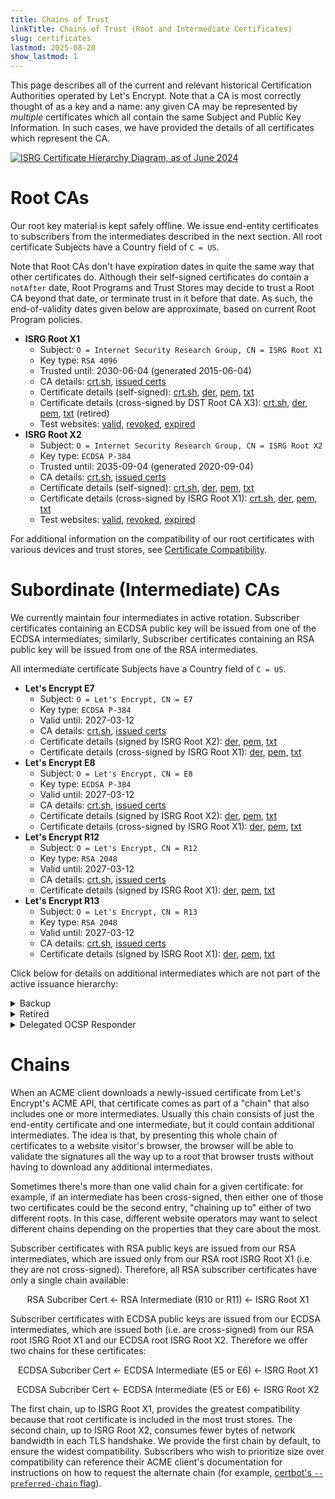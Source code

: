 ```yaml
---
title: Chains of Trust
linkTitle: Chains of Trust (Root and Intermediate Certificates)
slug: certificates
lastmod: 2025-08-20
show_lastmod: 1
---
```


This page describes all of the current and relevant historical Certification Authorities operated by Let's Encrypt. Note that a CA is most correctly thought of as a key and a name: any given CA may be represented by _multiple_ certificates which all contain the same Subject and Public Key Information. In such cases, we have provided the details of all certificates which represent the CA.

[![ISRG Certificate Hierarchy Diagram, as of June 2024](/images/isrg-hierarchy.png)](/images/isrg-hierarchy.png)

# Root CAs

Our root key material is kept safely offline. We issue end-entity certificates to subscribers from the intermediates described in the next section. All root certificate Subjects have a Country field of `C = US`.

Note that Root CAs don't have expiration dates in quite the same way that other certificates do. Although their self-signed certificates do contain a `notAfter` date, Root Programs and Trust Stores may decide to trust a Root CA beyond that date, or terminate trust in it before that date. As such, the end-of-validity dates given below are approximate, based on current Root Program policies.

* **ISRG Root X1**
  * Subject: `O = Internet Security Research Group, CN = ISRG Root X1`
  * Key type: `RSA 4096`
  * Trusted until: 2030-06-04 (generated 2015-06-04)
  * CA details: [crt.sh](https://crt.sh/?caid=7394), [issued certs](https://crt.sh/?Identity=%25&iCAID=7394)
  * Certificate details (self-signed): [crt.sh](https://crt.sh/?id=9314791), [der](/certs/isrgrootx1.der), [pem](/certs/isrgrootx1.pem), [txt](/certs/isrgrootx1.txt)
  * Certificate details (cross-signed by DST Root CA X3): [crt.sh](https://crt.sh/?id=3958242236), [der](/certs/isrg-root-x1-cross-signed.der), [pem](/certs/isrg-root-x1-cross-signed.pem), [txt](/certs/isrg-root-x1-cross-signed.txt) (retired)
  * Test websites: [valid](https://valid-isrgrootx1.letsencrypt.org/), [revoked](https://revoked-isrgrootx1.letsencrypt.org/), [expired](https://expired-isrgrootx1.letsencrypt.org/)
* **ISRG Root X2**
  * Subject: `O = Internet Security Research Group, CN = ISRG Root X2`
  * Key type: `ECDSA P-384`
  * Trusted until: 2035-09-04 (generated 2020-09-04)
  * CA details: [crt.sh](https://crt.sh/?caid=183269), [issued certs](https://crt.sh/?Identity=%25&iCAID=183269)
  * Certificate details (self-signed): [crt.sh](https://crt.sh/?id=3335562555), [der](/certs/isrg-root-x2.der), [pem](/certs/isrg-root-x2.pem), [txt](/certs/isrg-root-x2.txt)
  * Certificate details (cross-signed by ISRG Root X1): [crt.sh](https://crt.sh/?id=3334561878), [der](/certs/isrg-root-x2-cross-signed.der), [pem](/certs/isrg-root-x2-cross-signed.pem), [txt](/certs/isrg-root-x2-cross-signed.txt)
  * Test websites: [valid](https://valid-isrgrootx2.letsencrypt.org/), [revoked](https://revoked-isrgrootx2.letsencrypt.org/), [expired](https://expired-isrgrootx2.letsencrypt.org/)

For additional information on the compatibility of our root certificates with various devices and trust stores, see [Certificate Compatibility](/docs/cert-compat).

# Subordinate (Intermediate) CAs

We currently maintain four intermediates in active rotation. Subscriber certificates containing an ECDSA public key will be issued from one of the ECDSA intermediates; similarly, Subscriber certificates containing an RSA public key will be issued from one of the RSA intermediates.

All intermediate certificate Subjects have a Country field of `C = US`.

* **Let's Encrypt E7**
  * Subject: `O = Let's Encrypt, CN = E7`
  * Key type: `ECDSA P-384`
  * Valid until: 2027-03-12
  * CA details: [crt.sh](https://crt.sh/?caid=295813), [issued certs](https://crt.sh/?Identity=%25&iCAID=295813)
  * Certificate details (signed by ISRG Root X2): [der](/certs/2024/e7.der), [pem](/certs/2024/e7.pem), [txt](/certs/2024/e7.txt)
  * Certificate details (cross-signed by ISRG Root X1): [der](/certs/2024/e7-cross.der), [pem](/certs/2024/e7-cross.pem), [txt](/certs/2024/e7-cross.txt)
* **Let's Encrypt E8**
  * Subject: `O = Let's Encrypt, CN = E8`
  * Key type: `ECDSA P-384`
  * Valid until: 2027-03-12
  * CA details: [crt.sh](https://crt.sh/?caid=295809), [issued certs](https://crt.sh/?Identity=%25&iCAID=295809)
  * Certificate details (signed by ISRG Root X2): [der](/certs/2024/e8.der), [pem](/certs/2024/e8.pem), [txt](/certs/2024/e8.txt)
  * Certificate details (cross-signed by ISRG Root X1): [der](/certs/2024/e8-cross.der), [pem](/certs/2024/e8-cross.pem), [txt](/certs/2024/e8-cross.txt)
* **Let's Encrypt R12**
  * Subject: `O = Let's Encrypt, CN = R12`
  * Key type: `RSA 2048`
  * Valid until: 2027-03-12
  * CA details: [crt.sh](https://crt.sh/?caid=295816), [issued certs](https://crt.sh/?Identity=%25&iCAID=295816)
  * Certificate details (signed by ISRG Root X1): [der](/certs/2024/r12.der), [pem](/certs/2024/r12.pem), [txt](/certs/2024/r12.txt)
* **Let's Encrypt R13**
  * Subject: `O = Let's Encrypt, CN = R13`
  * Key type: `RSA 2048`
  * Valid until: 2027-03-12
  * CA details: [crt.sh](https://crt.sh/?caid=295817), [issued certs](https://crt.sh/?Identity=%25&iCAID=295817)
  * Certificate details (signed by ISRG Root X1): [der](/certs/2024/r13.der), [pem](/certs/2024/r13.pem), [txt](/certs/2024/r13.txt)

Click below for details on additional intermediates which are not part of the active issuance hierarchy:

<details>
<summary>Backup</summary>

These intermediate CAs have currently-valid certificates, but are not being issued from. We may begin issuing Subscriber certificates from them at any time, without warning.

* **Let's Encrypt E9**
  * Subject: `O = Let's Encrypt, CN = E9`
  * Key type: `ECDSA P-384`
  * Valid until: 2027-03-12
  * CA details: [crt.sh](https://crt.sh/?caid=295812), [issued certs](https://crt.sh/?Identity=%25&iCAID=295812)
  * Certificate details (signed by ISRG Root X2): [der](/certs/2024/e9.der), [pem](/certs/2024/e9.pem), [txt](/certs/2024/e9.txt)
  * Certificate details (cross-signed by ISRG Root X1): [der](/certs/2024/e9-cross.der), [pem](/certs/2024/e9-cross.pem), [txt](/certs/2024/e9-cross.txt)
* **Let's Encrypt R14**
  * Subject: `O = Let's Encrypt, CN = R14`
  * Key type: `RSA 2048`
  * Valid until: 2027-03-12
  * CA details: [crt.sh](https://crt.sh/?caid=295818), [issued certs](https://crt.sh/?Identity=%25&iCAID=295818)
  * Certificate details (signed by ISRG Root X1): [der](/certs/2024/r14.der), [pem](/certs/2024/r14.pem), [txt](/certs/2024/r14.txt)

</details>

<details>
<summary>Retired</summary>

These intermediate CAs are no longer being used to issue Subscriber certificates. Those which still have valid certificates may be producing OCSP responses and/or CRLs.

* **Let's Encrypt E1**
  * Subject: `O = Let's Encrypt, CN = E1`
  * Key type: `ECDSA P-384`
  * Valid until: 2025-09-15
  * CA details: [crt.sh](https://crt.sh/?caid=183283), [issued certs](https://crt.sh/?Identity=%25&iCAID=183283)
  * Certificate details (signed by ISRG Root X2): [crt.sh](https://crt.sh/?id=3334671964), [der](/certs/lets-encrypt-e1.der), [pem](/certs/lets-encrypt-e1.pem), [txt](/certs/lets-encrypt-e1.txt)
* **Let's Encrypt E2**
  * Subject: `O = Let's Encrypt, CN = E2`
  * Key type: `ECDSA P-384`
  * Valid until: 2025-09-15
  * CA details: [crt.sh](https://crt.sh/?caid=183284), [issued certs](https://crt.sh/?Identity=%25&iCAID=183284)
  * Certificate details (signed by ISRG Root X2): [crt.sh](https://crt.sh/?id=3334671963), [der](/certs/lets-encrypt-e2.der), [pem](/certs/lets-encrypt-e2.pem), [txt](/certs/lets-encrypt-e2.txt)
* **Let's Encrypt E5**
  * Subject: `O = Let's Encrypt, CN = E5`
  * Key type: `ECDSA P-384`
  * Valid until: 2027-03-12
  * CA details: [crt.sh](https://crt.sh/?caid=295810), [issued certs](https://crt.sh/?Identity=%25&iCAID=295810)
  * Certificate details (signed by ISRG Root X2): [der](/certs/2024/e5.der), [pem](/certs/2024/e5.pem), [txt](/certs/2024/e5.txt)
  * Certificate details (cross-signed by ISRG Root X1): [der](/certs/2024/e5-cross.der), [pem](/certs/2024/e5-cross.pem), [txt](/certs/2024/e5-cross.txt)
* **Let's Encrypt E6**
  * Subject: `O = Let's Encrypt, CN = E6`
  * Key type: `ECDSA P-384`
  * Valid until: 2027-03-12
  * CA details: [crt.sh](https://crt.sh/?caid=295819), [issued certs](https://crt.sh/?Identity=%25&iCAID=295819)
  * Certificate details (signed by ISRG Root X2): [der](/certs/2024/e6.der), [pem](/certs/2024/e6.pem), [txt](/certs/2024/e6.txt)
  * Certificate details (cross-signed by ISRG Root X1): [der](/certs/2024/e6-cross.der), [pem](/certs/2024/e6-cross.pem), [txt](/certs/2024/e6-cross.txt)
* **Let's Encrypt R3**
  * Subject: `O = Let's Encrypt, CN = R3`
  * Key type: `RSA 2048`
  * Valid until: 2025-09-15
  * CA details: [crt.sh](https://crt.sh/?caid=183267), [issued certs](https://crt.sh/?Identity=%25&iCAID=183267)
  * Certificate details (signed by ISRG Root X1): [crt.sh](https://crt.sh/?id=3334561879), [der](/certs/lets-encrypt-r3.der), [pem](/certs/lets-encrypt-r3.pem), [txt](/certs/lets-encrypt-r3.txt)
  * Certificate details (cross-signed by IdenTrust): [crt.sh](https://crt.sh/?id=3479778542), [der](/certs/lets-encrypt-r3-cross-signed.der), [pem](/certs/lets-encrypt-r3-cross-signed.pem), [txt](/certs/lets-encrypt-r3-cross-signed.txt)
* **Let's Encrypt R4**
  * Subject: `O = Let's Encrypt, CN = R4`
  * Key type: `RSA 2048`
  * Valid until: 2025-09-15
  * CA details: [crt.sh](https://crt.sh/?caid=183268), [issued certs](https://crt.sh/?Identity=%25&iCAID=183268)
  * Certificate details (signed by ISRG Root X1): [crt.sh](https://crt.sh/?id=3334561877), [der](/certs/lets-encrypt-r4.der), [pem](/certs/lets-encrypt-r4.pem), [txt](/certs/lets-encrypt-r4.txt)
  * Certificate details (cross-signed by IdenTrust): [crt.sh](https://crt.sh/?id=3479778543), [der](/certs/lets-encrypt-r4-cross-signed.der), [pem](/certs/lets-encrypt-r4-cross-signed.pem), [txt](/certs/lets-encrypt-r4-cross-signed.txt)
* **Let's Encrypt R10**
  * Subject: `O = Let's Encrypt, CN = R10`
  * Key type: `RSA 2048`
  * Valid until: 2027-03-12
  * CA details: [crt.sh](https://crt.sh/?caid=295814), [issued certs](https://crt.sh/?Identity=%25&iCAID=295814)
  * Certificate details (signed by ISRG Root X1): [der](/certs/2024/r10.der), [pem](/certs/2024/r10.pem), [txt](/certs/2024/r10.txt)
* **Let's Encrypt R11**
  * Subject: `O = Let's Encrypt, CN = R11`
  * Key type: `RSA 2048`
  * Valid until: 2027-03-12
  * CA details: [crt.sh](https://crt.sh/?caid=295815), [issued certs](https://crt.sh/?Identity=%25&iCAID=295815)
  * Certificate details (signed by ISRG Root X1): [der](/certs/2024/r11.der), [pem](/certs/2024/r11.pem), [txt](/certs/2024/r11.txt)
* **Let's Encrypt Authority X1**
  * Subject: `O = Let's Encrypt, CN = Let's Encrypt Authority X1`
  * Key type: `RSA 2048`
  * Valid until: 2020-06-04 (expired)
  * CA details: [crt.sh](https://crt.sh/?caid=7395), [issued certs](https://crt.sh/?Identity=%25&iCAID=7395)
  * Certificate details (signed by ISRG Root X1): [crt.sh](https://crt.sh/?id=9314792), [der](/certs/letsencryptauthorityx1.der), [pem](/certs/letsencryptauthorityx1.pem), [txt](/certs/letsencryptauthorityx1.txt)
  * Certificate details (cross-signed by IdenTrust): [crt.sh](https://crt.sh/?id=10235198), [der](/certs/lets-encrypt-x1-cross-signed.der), [pem](/certs/lets-encrypt-x1-cross-signed.pem), [txt](/certs/lets-encrypt-x1-cross-signed.txt)
* **Let's Encrypt Authority X2**
  * Subject: `O = Let's Encrypt, CN = Let's Encrypt Authority X2`
  * Key type: `RSA 2048`
  * Valid until: 2020-06-04 (expired)
  * CA details: [crt.sh](https://crt.sh/?caid=9745), [issued certs](https://crt.sh/?Identity=%25&iCAID=9745)
  * Certificate details (signed by ISRG Root X1): [crt.sh](https://crt.sh/?id=12721505), [der](/certs/letsencryptauthorityx2.der), [pem](/certs/letsencryptauthorityx2.pem), [txt](/certs/letsencryptauthorityx2.txt)
  * Certificate details (cross-signed by IdenTrust): [crt.sh](https://crt.sh/?id=10970235), [der](/certs/lets-encrypt-x2-cross-signed.der), [pem](/certs/lets-encrypt-x2-cross-signed.pem), [txt](/certs/lets-encrypt-x2-cross-signed.txt)
* **Let's Encrypt Authority X3**
  * Subject: `O = Let's Encrypt, CN = Let's Encrypt Authority X3`
  * Key type: `RSA 2048`
  * Valid until: 2021-10-06 (expired)
  * CA details: [crt.sh](https://crt.sh/?caid=16418), [issued certs](https://crt.sh/?Identity=%25&iCAID=16418)
  * Certificate details (signed by ISRG Root X1): [crt.sh](https://crt.sh/?id=47997543), [der](/certs/letsencryptauthorityx3.der), [pem](/certs/letsencryptauthorityx3.pem), [txt](/certs/letsencryptauthorityx3.txt)
  * Certificate details (cross-signed by IdenTrust): [crt.sh](https://crt.sh/?id=15706126), [der](/certs/lets-encrypt-x3-cross-signed.der), [pem](/certs/lets-encrypt-x3-cross-signed.pem), [txt](/certs/lets-encrypt-x3-cross-signed.txt)
* **Let's Encrypt Authority X4**
  * Subject: `O = Let's Encrypt, CN = Let's Encrypt Authority X4`
  * Key type: `RSA 2048`
  * Valid until: 2021-10-06 (expired)
  * CA details: [crt.sh](https://crt.sh/?caid=16429), [issued certs](https://crt.sh/?Identity=%25&iCAID=16429)
  * Certificate details (signed by ISRG Root X1): [crt.sh](https://crt.sh/?id=47997546), [der](/certs/letsencryptauthorityx4.der), [pem](/certs/letsencryptauthorityx4.pem), [txt](/certs/letsencryptauthorityx4.txt)
  * Certificate details (cross-signed by IdenTrust): [crt.sh](https://crt.sh/?id=15710291), [der](/certs/lets-encrypt-x4-cross-signed.der), [pem](/certs/lets-encrypt-x4-cross-signed.pem), [txt](/certs/lets-encrypt-x4-cross-signed.txt)

</details>

<details>
<summary>Delegated OCSP Responder</summary>

This keypair was previously used to sign OCSP responses regarding the status of Let's Encrypt's intermediates on behalf of Let's Encrypt's root, so that the root could remain safely offline. We no longer issue OCSP responses for our intermediates; we instead periodically issue CRLs from our root to convey the revocation status of our intermediates.

* **ISRG Root OCSP X1**
  * Subject: `O = Internet Security Research Group, CN = ISRG Root OCSP X1`
  * Key type: `RSA 2048`
  * Valid until: 2025-06-10
  * Certificate details (signed by ISRG Root X1): [crt.sh](https://crt.sh/?id=2929281974), [der](/certs/isrg-root-ocsp-x1.der), [pem](/certs/isrg-root-ocsp-x1.pem), [txt](/certs/isrg-root-ocsp-x1.txt)
  * Certificate details (signed by ISRG Root X1): [crt.sh](https://crt.sh/?id=142051103) (expired)

</details>
<p><!-- to get the right line spacing after a block element --></p>

# Chains

When an ACME client downloads a newly-issued certificate from Let's Encrypt's ACME API, that certificate comes as part of a "chain" that also includes one or more intermediates. Usually this chain consists of just the end-entity certificate and one intermediate, but it could contain additional intermediates. The idea is that, by presenting this whole chain of certificates to a website visitor's browser, the browser will be able to validate the signatures all the way up to a root that browser trusts without having to download any additional intermediates.

Sometimes there's more than one valid chain for a given certificate: for example, if an intermediate has been cross-signed, then either one of those two certificates could be the second entry, "chaining up to" either of two different roots. In this case, different website operators may want to select different chains depending on the properties that they care about the most.

Subscriber certificates with RSA public keys are issued from our RSA intermediates, which are issued only from our RSA root ISRG Root X1 (i.e. they are not cross-signed). Therefore, all RSA subscriber certificates have only a single chain available:

<div style="text-align: center">
RSA Subcriber Cert ← RSA Intermediate (R10 or R11) ← ISRG Root X1
</div>
<p><!-- to get the right line spacing after a block element --></p>

Subscriber certificates with ECDSA public keys are issued from our ECDSA intermediates, which are issued both (i.e. are cross-signed) from our RSA root ISRG Root X1 and our ECDSA root ISRG Root X2. Therefore we offer two chains for these certificates:

<div style="text-align: center">
ECDSA Subcriber Cert ← ECDSA Intermediate (E5 or E6) ← ISRG Root X1

ECDSA Subcriber Cert ← ECDSA Intermediate (E5 or E6) ← ISRG Root X2
</div>
<p><!-- to get the right line spacing after a block element --></p>

The first chain, up to ISRG Root X1, provides the greatest compatibility because that root certificate is included in the most trust stores. The second chain, up to ISRG Root X2, consumes fewer bytes of network bandwidth in each TLS handshake. We provide the first chain by default, to ensure the widest compatibility. Subscribers who wish to prioritize size over compatibility can reference their ACME client's documentation for instructions on how to request the alternate chain (for example, [certbot's `--preferred-chain` flag](https://eff-certbot.readthedocs.io/en/stable/using.html#certbot-command-line-options)).

